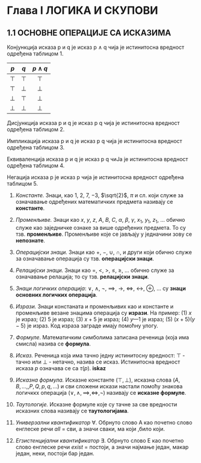 # Глава I ЛОГИКА И СКУПОВИ

## 1.1 ОСНОВНЕ ОПЕРАЦИЈЕ СА ИСКАЗИМА

Конјункција исказа р и q је исказ р $\land$ q чија је истинитосна вредност одређена таблицом 1.

| $p$ | $q$ | $р \land q$ |
| :-: | :-: | :-: |
| $\top$ | $\top$ | $\top$ |
| $\top$ | $\bot$ | $\bot$ |
| $\bot$ | $\top$ | $\bot$ |
| $\bot$ | $\bot$ | $\bot$ |

Дисјункција исказа р и q је исказ р q чија је истинитосна вредност одређена таблицом 2.



Импликација исказа р и q је исказ р q чија је истинитосна вредност одређена таблицом 3.



Еквиваленција исказа р и q је исказ р q чиЈа је истинитосна вредност одређена таблицом 4.


Негација исказа р је исказ р чија је истинитосна вредност одређена таблицом 5.

1. *Константе.* Знаци, као $1$, $2$, $7$, $-3$, $\sqrt{2}$, $\pi$ и сл. који служе за означавање одређених математичких предмета називају се **константе**.

2. *Променљиве.* Знаци као $x$, $y$, $z$, $A$, $B$, $C$, $\alpha$, $\beta$, $\gamma$, $x_1$, $y_1$, $z_1$, ... обично служе као заједничке ознаке за више одређених предмета. То су тзв. **променљиве**. Променљиве које се јављају у једначини зову се **непознате**.

3. *Операцијски знаци.* Знаци као $+$, $-$, $\cup$, $\cap$, и други који обично служе за означавање операција су тзв. **операцијски знаци**.

4. *Релацијски знаци.* Знаци као $=$, $<$, $>$, $\le$, $\ge$, ... обично служе за означавање релација; то су тзв. **релацијски знаци**.

5. *Знаци логичких операција*: $\lor$, $\land$, $\lnot$, $\implies$, $\rightarrow$, $\iff$, $\leftrightarrow$, $\oplus$, ... су **знаци основних логичких операција**.

6. *Изрази.* Знаци констаната и променљивих као и константе и променљиве везане знацима операција су **изрази**. На пример: (1) $х$ је израз; (2) $5$ је израз; (3) $х + 5$ је израз; (4) $у — 1$ је израз; (5) $(х + 5)(у - 5)$ је израз. Код израза заграде имају помоћну улогу.

7. *Формуле*. Математичким симболима записана реченица (која има смисла) назива се **формула**.

8. *Исказ.* Реченица која има тачно једну истинитосну вредност: $\top$ - тачно или $\bot$ - нетачно, назива се исказ. Истинитосна вредност исказа $р$ означава се са $\tau(р)$.  **iskaz**

9. *Исказна формула.* Исказне константе $(\top, \bot)$, исказна слова $(А, В, ..., ,Р, Q, р, q, ...)$ и сви сложени искази настали помоћу знакова логичккх операција $(\lor, \land, \implies, \iff, \lnot)$ називају се **исказне формуле**.

10. *Таутологије.* Исказне формуле које су тачне зa све вредности исказних слова називају се **таутологијама**.

11. *Универзални квантификатор* $\forall$. Обрнуто слово А као почетно слово енглеске речи *аll* = сви, а значи сваки, ма који ,било који.

12. *Егзистенцијални квантификатор* $\exists$. Обрнуто слово Е као почетно слово енглеске речи *exist* = постоји, а значи најмање један, макар један, неки, постоји бар један.